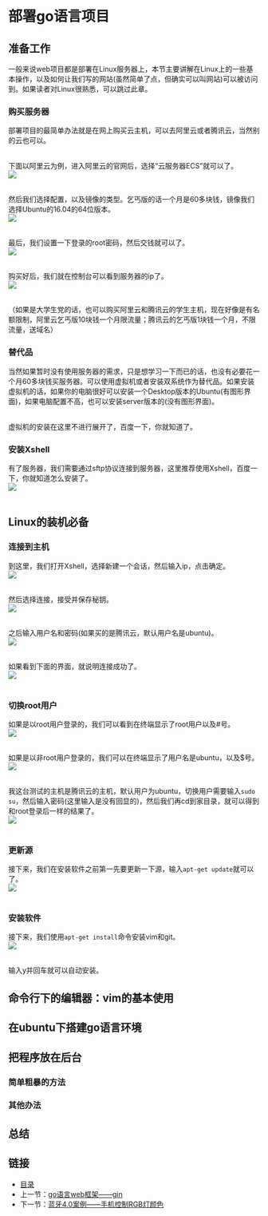 # 部署go语言项目

## 准备工作
一般来说web项目都是部署在Linux服务器上，本节主要讲解在Linux上的一些基本操作，以及如何让我们写的网站(虽然简单了点，但确实可以叫网站)可以被访问到。如果读者对Linux很熟悉，可以跳过此章。
### 购买服务器
部署项目的最简单办法就是在网上购买云主机，可以去阿里云或者腾讯云，当然别的云也可以。<br><br>

下面以阿里云为例，进入阿里云的官网后，选择“云服务器ECS”就可以了。<br>
![](./imgs/5.5/5.5-1.png?raw=true)<br><br>

然后我们选择配置，以及镜像的类型。乞丐版的话一个月是60多块钱，镜像我们选择Ubuntu的16.04的64位版本。<br>
![](./imgs/5.5/5.5-2.png?raw=true)<br><br>

最后，我们设置一下登录的root密码，然后交钱就可以了。<br>
![](./imgs/5.5/5.5-3.png?raw=true)<br><br>

购买好后，我们就在控制台可以看到服务器的ip了。<br>
![](./imgs/5.5/5.5-4.png?raw=true)<br><br>

（如果是大学生党的话，也可以购买阿里云和腾讯云的学生主机，现在好像是有名额限制，阿里云乞丐版10块钱一个月限流量；腾讯云的乞丐版1块钱一个月，不限流量，送域名）

### 替代品
当然如果暂时没有使用服务器的需求，只是想学习一下而已的话，也没有必要花一个月60多块钱买服务器。可以使用虚拟机或者安装双系统作为替代品。如果安装虚拟机的话，如果你的电脑很好可以安装一个Desktop版本的Ubuntu(有图形界面)，如果电脑配置不高，也可以安装server版本的(没有图形界面)。<br><br>

虚拟机的安装在这里不进行展开了，百度一下，你就知道了。

### 安装Xshell
有了服务器，我们需要通过sftp协议连接到服务器，这里推荐使用Xshell，百度一下，你就知道怎么安装了。<br>
![](./imgs/5.5/5.5-5.png?raw=true)<br><br>

## Linux的装机必备

### 连接到主机
到这里，我们打开Xshell，选择新建一个会话，然后输入ip，点击确定。<br>
![](./imgs/5.5/5.5-6.png?raw=true)<br><br>

然后选择连接，接受并保存秘钥。<br>
![](./imgs/5.5/5.5-7.png?raw=true)<br><br>

之后输入用户名和密码(如果买的是腾讯云，默认用户名是ubuntu)。<br>
![](./imgs/5.5/5.5-8.png?raw=true)<br><br>

如果看到下面的界面，就说明连接成功了。<br>
![](./imgs/5.5/5.5-9.png?raw=true)<br><br>

### 切换root用户
如果是以root用户登录的，我们可以看到在终端显示了root用户以及#号。<br>
![](./imgs/5.5/5.5-10.png?raw=true)<br><br>

如果是以非root用户登录的，我们可以在终端显示了用户名是ubuntu，以及$号。<br>
![](./imgs/5.5/5.5-11.png?raw=true)<br><br>

我这台测试的主机是腾讯云的主机，默认用户为ubuntu，切换用户需要输入`sudo su`，然后输入密码(这里输入是没有回显的)，然后我们再cd到家目录，就可以得到和root登录后一样的结果了。<br>
![](./imgs/5.5/5.5-12.png?raw=true)<br><br>

### 更新源
接下来，我们在安装软件之前第一先要更新一下源，输入`apt-get update`就可以了。<br>
![](./imgs/5.5/5.5-13.png?raw=true)<br><br>

### 安装软件
接下来，我们使用`apt-get install`命令安装vim和git。<br>
![](./imgs/5.5/5.5-14.png?raw=true)<br><br>

输入y并回车就可以自动安装。
## 命令行下的编辑器：vim的基本使用


## 在ubuntu下搭建go语言环境


## 把程序放在后台

### 简单粗暴的方法


### 其他办法



## 总结

## 链接
- [目录](directory.md)  
- 上一节：[go语言web框架——gin](5.4.md)  
- 下一节：[蓝牙4.0案例——手机控制RGB灯颜色](6.0.md)
